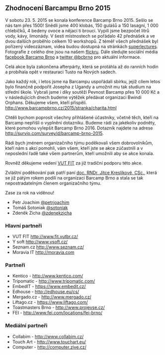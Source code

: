 Zhodnocení Barcampu Brno 2015
-----------------------------

V sobotu 23. 5. 2015 se konala konference Barcamp Brno 2015. Sešlo se nás tam přes 1500! Snědli jsme 
400 klobás, 150 gulášů a 150 lasagní, 1 000 chlebíčků, 4 bedeny ovoce a nějací ti brouci. Vypili jsme bezpočet litrů vody, kávy, limonády. V šesti místnostech se pořádalo 42 přednášek a ve dvou dalších proběhlo celkem 10 workshopů. Z téměř všech přednášek byl pořízený videozáznam, videa budou dostupná na stránkách [superlectures](http://www.superlectures.com/barcampbrno2015/). Fotografie z celého dne jsou na našem [flickru](https://www.flickr.com/photos/97646969@N07/sets/72157653538258062). Dále sledujte sociální média [facebook Barcamp Brno](https://cs-cz.facebook.com/barcamp.brno) a [twitter @bcbrno](https://twitter.com/bcbrno) pro aktuální informace.

Celá akce byla zakončena afterpárty, která se protáhla až do ranních hodin a probíhala opět v restauraci Tusto na Nových sadech.

Jako každý rok, i letos jsme na Barcampu uspořádali sbírku, jejíž cílem letos bylo finančně podpořit Josepha z Ugandy a umožnit mu tak studium na střední škole. Vybrali jsme i díky soutěži Pevnost Barcamp přes 10 000 Kč a v následujících dnech budeme výtěžek předávat organizaci Bwindi Orphans. Děkujeme všem, kteří přispěli. <http://www.barcampbrno.cz/2015/stranka/charita.html>

Chtěli bychom poprosit všechny přihlášené účastníky, včetně těch, kteří na Barcamp nepřišli o vyplnění dotazníku. Budeme rádi za jakékoliv podněty, které pomohou vylepšit Barcamp Brno 2016. Dotazník najdete na adrese <http://survio.com/survey/d/barcamp-brno-2015>.

Rádi bych jménem organizačního týmu poděkovali všem dobrovolníkům, kteří nám s akcí pomohli, vám všem, kteří jste se akce zúčastnili a v neposlední řadě také všem partnerům, kteří umožnili aby se akce konala.

Rovněž děkujeme vedení [VUT FIT](http://www.fit.vutbr.cz/) za již tradiční podporu této akce. 

Zvláštní poděkování pak patří paní [doc. RNDr. Jitce Kreslíkové, CSc.](http://www.fit.vutbr.cz/~kreslika/), která se již pátým rokem podílí na organizaci Barcamp Brno a stala se tak nepostradatelným členem organizačního týmu.

Zase za rok na viděnou!

 - Petr Joachim [@petrjoachim](https://twitter.com/petrjoachim)
 - Tomáš Sotoniak [@sotoniak](https://twitter.com/sotoniak)
 - Zdeněk Zicha [@zdenekzicha](https://twitter.com/zdenekzicha)

### Hlavní partneři
 
 - VUT FIT <http://www.fit.vutbr.cz/>
 - Y soft <http://www.ysoft.cz/>
 - Seznam.cz <http://www.seznam.cz/>
 - Moravia IT <http://moravia.com>

### Partneři

 - Kentico - <http://www.kentico.com/>
 - Tripomatic - <http://www.tripomatic.com/>
 - EmbedIT - <https://www.embedit.cz/>
 - Edhouse - <http://edhouse.eu/cs/>
 - Mergado.cz - <http://www.mergado.cz/>
 - Liftago.cz - <https://www.liftago.com/>
 - Toastmasters Brno - <http://www.projevse.cz/>
 - FEI - <http://www.fei.com/locations/fei-brno/>

### Mediální partneři

 - Collabim - <http://www.collabim.cz/>
 - Touch Art - <http://www.touchart.eu/>
 - Computer - <http://computer.zive.cz/>
